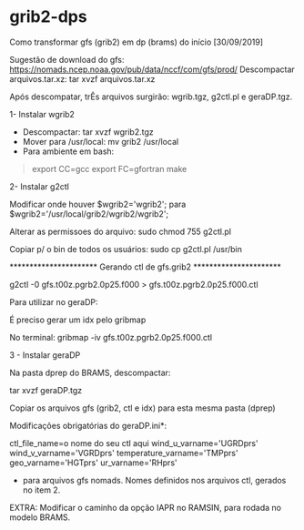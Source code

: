 # grib2-dps
Como transformar gfs (grib2) em dp (brams) do início [30/09/2019]

Sugestão de download do gfs: https://nomads.ncep.noaa.gov/pub/data/nccf/com/gfs/prod/
Descompactar arquivos.tar.xz: tar xvzf arquivos.tar.xz 

Após descompatar, trÊs arquivos surgirão: 
wgrib.tgz, 
g2ctl.pl e 
geraDP.tgz. 


1- Instalar wgrib2
- Descompactar: tar xvzf wgrib2.tgz
- Mover para /usr/local: mv grib2 /usr/local
- Para ambiente em bash: 

>export CC=gcc
>export FC=gfortran
>make

2- Instalar g2ctl

Modificar onde houver $wgrib2='wgrib2'; para $wgrib2='/usr/local/grib2/wgrib2/wgrib2';

Alterar as permissoes do arquivo: sudo chmod 755 g2ctl.pl

Copiar p/ o bin de todos os usuários: sudo cp g2ctl.pl /usr/bin

********************** Gerando ctl de gfs.grib2 ********************** 

g2ctl -0 gfs.t00z.pgrb2.0p25.f000 > gfs.t00z.pgrb2.0p25.f000.ctl

Para utilizar no geraDP:

É preciso gerar um idx pelo gribmap

No terminal: 
gribmap -iv gfs.t00z.pgrb2.0p25.f000.ctl


3 - Instalar geraDP

Na pasta dprep do BRAMS, descompactar: 

tar xvzf geraDP.tgz

Copiar os arquivos gfs (grib2, ctl e idx) para esta mesma pasta (dprep)

Modificações obrigatórias do geraDP.ini*:

ctl_file_name=o nome do seu ctl aqui
wind_u_varname='UGRDprs'
wind_v_varname='VGRDprs'
temperature_varname='TMPprs'
geo_varname='HGTprs'
ur_varname='RHprs' 
                                       
* para arquivos gfs nomads. Nomes definidos nos arquivos ctl, gerados no item 2.  

EXTRA: 
Modificar o caminho da opção IAPR no RAMSIN, para rodada no modelo BRAMS. 

